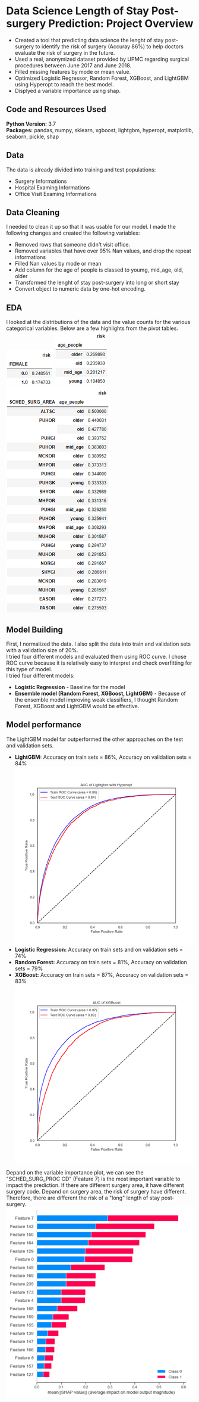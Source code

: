 # Data Science Length of Stay Post-surgery Prediction: Project Overview 
* Created a tool that predicting data science the lenght of stay post-surgery to identify the risk of surgery (Accuray 86%) to help doctors evaluate the risk of surgery in the future.
* Used a real, anonymized dataset provided by UPMC regarding surgical procedures between June 2017 and June 2018.
* Filled missing features by mode or mean value.
* Optimized Logistic Regressor, Random Forest, XGBoost, and LightGBM using Hyperopt to reach the best model.
* Displyed a variable importance using shap.

## Code and Resources Used
**Python Version:** 3.7  
**Packages:** pandas, numpy, sklearn, xgboost, lightgbm, hyperopt, matplotlib, seaborn, pickle, shap   

## Data
The data is already divided into training and test populations:
* Surgery Informations
* Hospital Examing Informations
* Office Visit Examing Informations

## Data Cleaning
I needed to clean it up so that it was usable for our model. I made the following changes and created the following variables:
* Removed rows that someone didn't visit office.
* Removed variables that have over 95% Nan values, and drop the repeat informations
* Filled Nan values by mode or mean
* Add column for the age of people is classed to youmg, mid_age, old, older
* Transformed the lenght of stay post-surgery into long or short stay
* Convert object to numeric data by one-hot encoding.

## EDA
I looked at the distributions of the data and the value counts for the various categorical variables. Below are a few highlights from the pivot tables.  
![](https://github.com/ILing82816/ds_surgery_proj/blob/master/Figure/Female.PNG) 
![](https://github.com/ILing82816/ds_surgery_proj/blob/master/Figure/age.PNG) 
![](https://github.com/ILing82816/ds_surgery_proj/blob/master/Figure/area_age.PNG) 

## Model Building
First, I normalized the data. I also split the data into train and validation sets with a validation size of 20%.  
I tried four different models and evaluated them using ROC curve. I chose ROC curve because it is relatively easy to interpret and check overfitting for this type of model.  
I tried four different models:  
* **Logistic Regression** - Baseline for the model
* **Ensemble model (Random Forest, XGBoost, LightGBM)** - Because of the ensemble model improving weak classifiers, I thought Random Forest, XGBoost and LightGBM would be effective.   

## Model performance
The LightGBM model far outperformed the other approaches on the test and validation sets.
* **LightGBM:** Accuracy on train sets = 86%, Accuracy on validation sets = 84%       
![alt text](https://github.com/ILing82816/ds_surgery_proj/blob/master/Figure/LightGBMwith%20CV.png)   
* **Logistic Regression:** Accuracy on train sets and on validation sets = 74%    
* **Random Forest:** Accuracy on train sets = 81%, Accuracy on validation sets = 79%   
* **XGBoost:** Accuracy on train sets = 87%, Accuracy on validation sets = 83%   
![alt text](https://github.com/ILing82816/ds_surgery_proj/blob/master/Figure/XGBoost.png) 

Depand on the variable importance plot, we can see the "SCHED_SURG_PROC CD" (Feature 7) is the most important variable to impact the prediction. If there are different surgery area, it have different surgery code. Depand on surgery area, the risk of surgery have different. Therefore, there are different the risk of a "long" length of stay post-surgery.
![alt text](https://github.com/ILing82816/ds_surgery_proj/blob/master/Figure/shap.PNG)  
